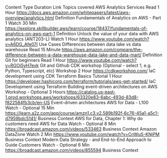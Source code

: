 Content	Type	Duration	Link	Topics covered
AWS Analytics Services	Read	1 Hour	https://docs.aws.amazon.com/whitepapers/latest/aws-overview/analytics.html	Definition
Fundamentals of Analytics on AWS - Part 1	Watch	30 Min	https://explore.skillbuilder.aws/learn/course/18437/fundamentals-of-analytics-on-aws-part-1	Definition
Unlock the value of your data with AWS analytics (ANT203-L)	Watch	1 Hour	https://www.youtube.com/watch?v=A6DG_Afe07I	Use Cases
Differences between data lake vs data warehouse	Read	15 Minute	https://aws.amazon.com/compare/the-difference-between-a-data-warehouse-data-lake-and-data-mart/	Definition
Git for beginners	Read	1 Hour	https://www.youtube.com/watch?v=RGOj5yH7evk	Git and Github
CDK workshop (Optional - select 1, e.g. Python, Typescript, etc)	Workshop	2 Hour	https://cdkworkshop.com/	IaC development using CDK
Terraform Basics	Tutorial	1 Hour	https://developer.hashicorp.com/terraform/tutorials/aws-get-started/	IaC Development using Terraform
Building event-driven architectures on AWS	Workshop - Optional	3 Hours	https://catalog.us-east-1.prod.workshops.aws/workshops/63320e83-6abc-493d-83d8-f822584fb3cb/en-US	Event-driven architectures
AWS for Data - L100	Watch - Optional	15 Min	https://learn.a2z.com/app/course/amzn1.c3.v2.589b192f-6c76-45a1-a5c1-d7959bdc5141/	Business Context
AWS for Data, Chapter 1: Why do customers need AWS for Data	Watch - Optional	8 Min	https://broadcast.amazon.com/videos/533463	Business Context
Amazon DataZone	Watch	2 Min	https://www.youtube.com/watch?v=CnWuS-KNjPM	Business Context
Modern Data Strategy - and End-to-End Approach to Guide Customers	Watch - Optional	6 Min	https://broadcast.amazon.com/videos/855594	Business Context

